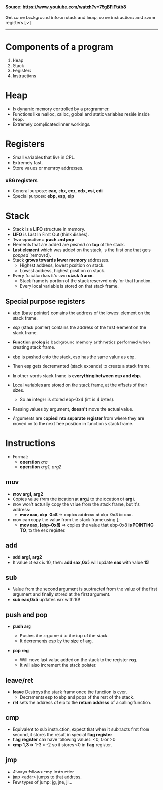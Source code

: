 #### Source: https://www.youtube.com/watch?v=75gBFiFtAb8

Get some background info on stack and heap, some instructions and some registers [✓]

---

# Components of a program

1. Heap
2. Stack
3. Registers
4. Instructions

# Heap

- Is dynamic memory controlled by a programmer.
- Functions like malloc, calloc, global and static variables reside inside heap.
- Extremely complicated inner workings.


# Registers

- Small variables that live in CPU.
- Extremely fast.
- Store values or memroy addresses.

### x86 registers

- General purpose: __eax, ebx, ecx, edx, esi, edi__
- Special purpose: __ebp, esp, eip__

# Stack

- Stack is a __LIFO__ structure in memory.
- __LIFO__ is Last In First Out (think dishes).
- Two operations: __push and pop__
- Elements that are added are *pushed* on __top__ of the stack.
- __Last element__ which was added on the stack, is the first one that gets *popped* (removed).
- Stack __grows towards lower memory__ addresses.
    - Highest address, lowest position on stack.
    - Lowest address, highest position on stack.
- Every function has it's own __stack frame__.
    - Stack frame is portion of the stack reserved only for that function.
    - Every local variable is stored on that stack frame.

## Special purpose registers

- *ebp* (base pointer) contains the address of the lowest element on the stack frame.
- *esp* (stack pointer) contains the address of the first element on the stack frame.

- __Function prolog__ is background memory arithmetics performed when creating stack frame.
- ebp is pushed onto the stack, esp has the same value as ebp.
- Then esp gets decremented (stack expands) to create a stack frame.
- In other words stack frame is __everything between esp and ebp.__
- Local variables are stored on the stack frame, at the offsets of their sizes.
    - So an integer is stored ebp-0x4 (int is 4 bytes).
- Passing values by argument, __doesn't__ move the actual value.
- Arguments are __copied into separate register__ from where they are moved on to the next free position in function's stack frame.

# Instructions

- Format:
    - __operation__ *arg*
    - __operation__ *arg1*, *arg2*

## mov

- __mov arg1, arg2__
- Copies value from the location at __arg2__ to the location of __arg1__.
- mov won't actually copy the value from the stack frame, but it's address:
    - __mov eax, ebp-0x8__ => copies address at ebp-0x8 to eax.
- mov can copy the value from the stack frame using []:
    - __mov eax, [ebp-0x8]__ => copies the value that ebp-0x8 __is POINTING TO__, to the eax register.

## add

- __add arg1, arg2__
- If value at eax is 10, then: __add eax,0x5__ will update __eax__ with value __15__!

## sub

- Value from the second argument is subtracted from the value of the first argument and finally stored at the first argument.
- __sub eax,0x5__ updates eax with 10!

## push and pop

- __push arg__
    - Pushes the argument to the top of the stack.
    - It decrements esp by the size of arg.

- __pop reg__
    - Will move last value added on the stack to the register __reg__.
    - It will also increment the stack pointer.

## leave/ret

- __leave__ Destroys the stack frame once the function is over.
    - Decrements esp to ebp and pops of the rest of the stack.
- __ret__ sets the address of eip to the __return address__ of a calling function.

## cmp

- Equivalent to sub instruction, expect that when it subtracts first from second, it stores the result in special __flag register__
- __flag register__ can have following values: \<0, 0 or \>0 
- __cmp 1,3__ => 1-3 = -2 so it stores \<0 in __flag__ register.

## jmp

- Always follows cmp instruction.
- jmp \<addr> jumps to that address.
- Few types of jump: jg, jne, jl...
